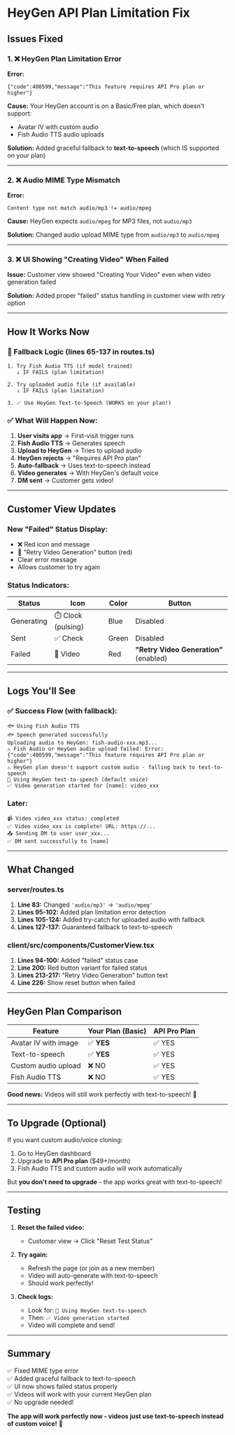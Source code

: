 # HeyGen API Plan Limitation Fix

## Issues Fixed

### 1. ❌ **HeyGen Plan Limitation Error**

**Error:**
```
{"code":400599,"message":"This feature requires API Pro plan or higher"}
```

**Cause:** Your HeyGen account is on a Basic/Free plan, which doesn't support:
- Avatar IV with custom audio
- Fish Audio TTS audio uploads

**Solution:** Added graceful fallback to **text-to-speech** (which IS supported on your plan)

---

### 2. ❌ **Audio MIME Type Mismatch**

**Error:**
```
Content type not match audio/mp3 != audio/mpeg
```

**Cause:** HeyGen expects `audio/mpeg` for MP3 files, not `audio/mp3`

**Solution:** Changed audio upload MIME type from `audio/mp3` to `audio/mpeg`

---

### 3. ❌ **UI Showing "Creating Video" When Failed**

**Issue:** Customer view showed "Creating Your Video" even when video generation failed

**Solution:** Added proper "failed" status handling in customer view with retry option

---

## How It Works Now

### 🎯 Fallback Logic (lines 65-137 in routes.ts)

```
1. Try Fish Audio TTS (if model trained)
   ↓ IF FAILS (plan limitation)
   
2. Try uploaded audio file (if available)
   ↓ IF FAILS (plan limitation)
   
3. ✅ Use HeyGen Text-to-Speech (WORKS on your plan!)
```

### ✅ What Will Happen Now:

1. **User visits app** → First-visit trigger runs
2. **Fish Audio TTS** → Generates speech
3. **Upload to HeyGen** → Tries to upload audio
4. **HeyGen rejects** → "Requires API Pro plan"
5. **Auto-fallback** → Uses text-to-speech instead
6. **Video generates** → With HeyGen's default voice
7. **DM sent** → Customer gets video!

---

## Customer View Updates

### New "Failed" Status Display:

- ❌ Red icon and message
- 🔴 "Retry Video Generation" button (red)
- Clear error message
- Allows customer to try again

### Status Indicators:

| Status | Icon | Color | Button |
|--------|------|-------|--------|
| Generating | ⏱️ Clock (pulsing) | Blue | Disabled |
| Sent | ✅ Check | Green | Disabled |
| Failed | 🎥 Video | Red | **"Retry Video Generation"** (enabled) |

---

## Logs You'll See

### ✅ Success Flow (with fallback):

```
🐟 Using Fish Audio TTS
🐟 Speech generated successfully
Uploading audio to HeyGen: fish-audio-xxx.mp3...
⚠️ Fish Audio or HeyGen audio upload failed: Error: {"code":400599,"message":"This feature requires API Pro plan or higher"}
⚠️ HeyGen plan doesn't support custom audio - falling back to text-to-speech
🎤 Using HeyGen text-to-speech (default voice)
✅ Video generation started for [name]: video_xxx
```

### Later:
```
📹 Video video_xxx status: completed
✅ Video video_xxx is complete! URL: https://...
📤 Sending DM to user user_xxx...
✅ DM sent successfully to [name]
```

---

## What Changed

### server/routes.ts

1. **Line 83:** Changed `'audio/mp3'` → `'audio/mpeg'`
2. **Lines 95-102:** Added plan limitation error detection
3. **Lines 105-124:** Added try-catch for uploaded audio with fallback
4. **Lines 127-137:** Guaranteed fallback to text-to-speech

### client/src/components/CustomerView.tsx

1. **Lines 94-100:** Added "failed" status case
2. **Line 200:** Red button variant for failed status
3. **Lines 213-217:** "Retry Video Generation" button text
4. **Line 226:** Show reset button when failed

---

## HeyGen Plan Comparison

| Feature | Your Plan (Basic) | API Pro Plan |
|---------|------------------|--------------|
| Avatar IV with image | ✅ **YES** | ✅ YES |
| Text-to-speech | ✅ **YES** | ✅ YES |
| Custom audio upload | ❌ NO | ✅ YES |
| Fish Audio TTS | ❌ NO | ✅ YES |

**Good news:** Videos will still work perfectly with text-to-speech! 🎉

---

## To Upgrade (Optional)

If you want custom audio/voice cloning:

1. Go to HeyGen dashboard
2. Upgrade to **API Pro plan** ($49+/month)
3. Fish Audio TTS and custom audio will work automatically

But **you don't need to upgrade** - the app works great with text-to-speech!

---

## Testing

1. **Reset the failed video:**
   - Customer view → Click "Reset Test Status"

2. **Try again:**
   - Refresh the page (or join as a new member)
   - Video will auto-generate with text-to-speech
   - Should work perfectly!

3. **Check logs:**
   - Look for: `🎤 Using HeyGen text-to-speech`
   - Then: `✅ Video generation started`
   - Video will complete and send!

---

## Summary

✅ Fixed MIME type error  
✅ Added graceful fallback to text-to-speech  
✅ UI now shows failed status properly  
✅ Videos will work with your current HeyGen plan  
✅ No upgrade needed!

**The app will work perfectly now - videos just use text-to-speech instead of custom voice!** 🎊

